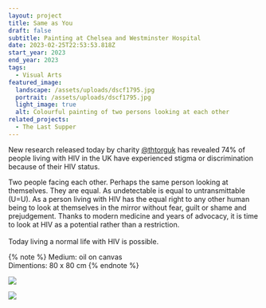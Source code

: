 ```yaml
---
layout: project
title: Same as You
draft: false
subtitle: Painting at Chelsea and Westminster Hospital
date: 2023-02-25T22:53:53.818Z
start_year: 2023
end_year: 2023
tags:
  - Visual Arts
featured_image:
  landscape: /assets/uploads/dscf1795.jpg
  portrait: /assets/uploads/dscf1795.jpg
  light_image: true
  alt: Colourful painting of two persons looking at each other
related_projects:
  - The Last Supper
---
```

New research released today by charity [@thtorguk](https://www.instagram.com/thtorguk/) has revealed 74% of people living with HIV in the UK have experienced stigma or discrimination because of their HIV status.

Two people facing each other. Perhaps the same person looking at themselves. They are equal. As undetectable is equal to untransmittable (U=U). As a person living with HIV has the equal right to any other human being to look at themselves in the mirror without fear, guilt or shame and prejudgement. Thanks to modern medicine and years of advocacy, it is time to look at HIV as a potential rather than a restriction.\
\
Today living a normal life with HIV is possible.

{% note %}
Medium: oil on canvas\
Dimentions: 80 x 80 cm
{% endnote %}

![](/assets/uploads/dscf1826.jpg)

![](/assets/uploads/dscf1882.jpg)